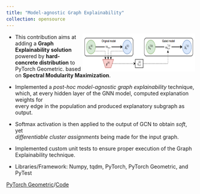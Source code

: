 ```yaml
---
title: "Model-agnostic Graph Explainability"
collection: opensource
---
```


<img align="right" src="../files/gmask.PNG" width=300px height=100px>

- This contribution aims at adding a **Graph Explainability solution** powered by **hard-concrete distribution** to PyTorch Geometric.
based on **Spectral Modularity Maximization**.
- <p>Implemented a <i>post-hoc model-agnostic graph explainability</i> technique, which, at every hidden layer of the GNN model, computed explanation weights for<br> 
  every edge in the population and produced explanatory subgraph as output.</p>
- <p>Softmax activation is then applied to the output of GCN to obtain <i>soft</i>, yet<br> 
  <i>differentiable cluster assignments</i> being made for the input graph.</p>
- <p>Implemented custom unit tests to ensure proper execution of the Graph<br>
  Explainability technique.</p>
- Libraries/Framework: Numpy, tqdm, PyTorch, PyTorch Geometric, and PyTest

[PyTorch Geometric](https://pytorch-geometric.readthedocs.io/en/latest/modules/contrib.html#torch_geometric.contrib.explain.GraphMaskExplainer)/[Code](https://github.com/fork123aniket/Model-agnostic-Graph-Explainability-from-Scratch)
